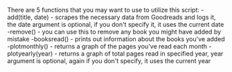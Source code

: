 There are 5 functions that you may want to use to utilize this script:
  -add(title, date) - scrapes the necessary data from Goodreads and logs it, the date argument is optional, if you don't specify it,  it uses the current date
  -remove() - you can use this to remove any book you might have added by mistake
  -booksread() - prints out information about the books you've added
  -plotmonthly() - returns a graph of the pages you've read each month
  -plotyearly(year) -  returns a graph of total pages read in specified year, year argument is optional, again if you don't specify, it uses the current year
